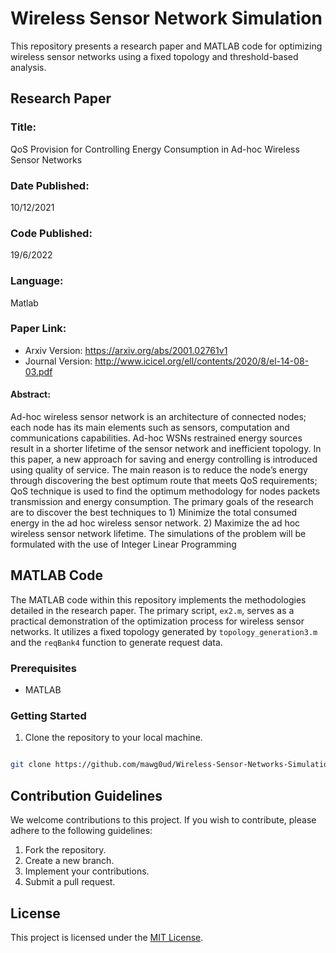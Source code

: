 

# Wireless Sensor Network Simulation

This repository presents a research paper and MATLAB code for optimizing wireless sensor networks using a fixed topology and threshold-based analysis.


## Research Paper

### Title: 
QoS Provision for Controlling Energy Consumption in Ad-hoc Wireless Sensor Networks

### Date Published: 
10/12/2021

### Code Published: 
19/6/2022

### Language: 
Matlab

### Paper Link:
- Arxiv Version: https://arxiv.org/abs/2001.02761v1
- Journal Version: http://www.icicel.org/ell/contents/2020/8/el-14-08-03.pdf


#### Abstract:

Ad-hoc wireless sensor network is an architecture of connected nodes; each node has its main elements such as sensors, computation and communications capabilities. Ad-hoc WSNs restrained energy sources result in a shorter lifetime of the sensor network and inefficient topology. In this paper, a new approach for saving and energy controlling is introduced using quality of service. The main reason is to reduce the node’s energy through discovering the best optimum route that meets QoS requirements; QoS technique is used to find the optimum methodology for nodes packets transmission and energy consumption. The primary goals of the research are to discover the best techniques to 1) Minimize the total consumed energy in the ad hoc wireless sensor network. 2) Maximize the ad hoc wireless sensor network lifetime. The simulations of the problem will be formulated with the use of Integer Linear Programming


## MATLAB Code

The MATLAB code within this repository implements the methodologies detailed in the research paper. The primary script, `ex2.m`, serves as a practical demonstration of the optimization process for wireless sensor networks. It utilizes a fixed topology generated by `topology_generation3.m` and the `reqBank4` function to generate request data.


### Prerequisites

- MATLAB
  

### Getting Started

1. Clone the repository to your local machine.

```bash

git clone https://github.com/mawg0ud/Wireless-Sensor-Networks-Simulation/
```


## Contribution Guidelines

We welcome contributions to this project. If you wish to contribute, please adhere to the following guidelines:

1. Fork the repository.
2. Create a new branch.
3. Implement your contributions.
4. Submit a pull request.



## License

This project is licensed under the [MIT License](LICENSE).
